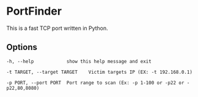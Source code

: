 # PortFinder

This is a fast TCP port written in Python.

## Options


  ```-h, --help            show this help message and exit```

  
  ```-t TARGET, --target TARGET    Victim targets IP (EX: -t 192.168.0.1)```


                        
  ```-p PORT, --port PORT  Port range to scan (Ex: -p 1-100 or -p22 or -p22,80,8080)```
